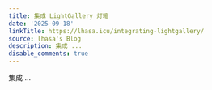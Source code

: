 ```yaml
---
title: 集成 LightGallery 灯箱
date: '2025-09-18'
linkTitle: https://lhasa.icu/integrating-lightgallery/
source: lhasa's Blog
description: 集成 ...
disable_comments: true
---
```

集成 ...